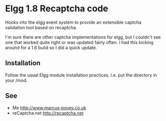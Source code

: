 Elgg 1.8 Recaptcha code
=======================

Hooks into the elgg event system to provide an extensible captcha validation
tool based on recaptcha.

I'm sure there are other captcha implementations for elgg, but I couldn't see one 
that worked quite right or was updated fairly often. I had this kicking around for a 
1.6 build so I did a quick update.

Installation
------------

Follow the usual Elgg module installation practices, I.e. put the directory in your /mod.

See
---

 * Me <http://www.marcus-povey.co.uk>
 * reCaptcha.net <http://recaptcha.net>
